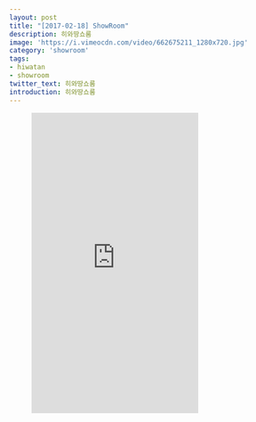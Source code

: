 ```yaml
---
layout: post
title: "[2017-02-18] ShowRoom"
description: 히와땅쇼룸
image: 'https://i.vimeocdn.com/video/662675211_1280x720.jpg'
category: 'showroom'
tags:
- hiwatan
- showroom
twitter_text: 히와땅쇼룸
introduction: 히와땅쇼룸
---
```

<figure class="video_container">
<iframe src="https://player.vimeo.com/video/239646320" height="540" frameborder="0" webkitallowfullscreen mozallowfullscreen allowfullscreen></iframe>
</figure>
